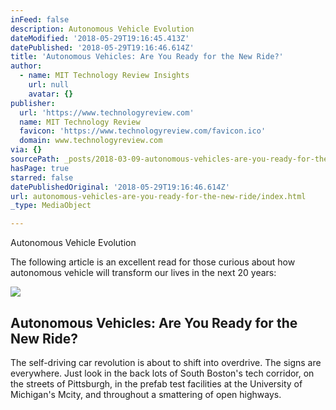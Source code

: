 ```yaml
---
inFeed: false
description: Autonomous Vehicle Evolution
dateModified: '2018-05-29T19:16:45.413Z'
datePublished: '2018-05-29T19:16:46.614Z'
title: 'Autonomous Vehicles: Are You Ready for the New Ride?'
author:
  - name: MIT Technology Review Insights
    url: null
    avatar: {}
publisher:
  url: 'https://www.technologyreview.com'
  name: MIT Technology Review
  favicon: 'https://www.technologyreview.com/favicon.ico'
  domain: www.technologyreview.com
via: {}
sourcePath: _posts/2018-03-09-autonomous-vehicles-are-you-ready-for-the-new-ride.md
hasPage: true
starred: false
datePublishedOriginal: '2018-05-29T19:16:46.614Z'
url: autonomous-vehicles-are-you-ready-for-the-new-ride/index.html
_type: MediaObject

---
```

Autonomous Vehicle Evolution

The following article is an excellent read for those curious about how autonomous vehicle will transform our lives in the next 20 years:

<article style=""><img src="https://s3-us-west-2.amazonaws.com/the-grid-img/p/dd26ea7b81c2ab7e263ce63ad27a34934bd83c06.jpg" /><h1>Autonomous Vehicles: Are You Ready for the New Ride?</h1><p>The self-driving car revolution is about to shift into overdrive. The signs are everywhere. Just look in the back lots of South Boston's tech corridor, on the streets of Pittsburgh, in the prefab test facilities at the University of Michigan's Mcity, and throughout a smattering of open highways.</p></article>